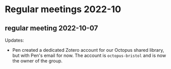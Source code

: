 # Regular meetings 2022-10

## regular meeting 2022-10-07

Updates: 

* Pen created a dedicated Zotero account for our Octopus shared library, but with Pen's email for now. The account is `octopus-bristol` and is now the owner of the group.